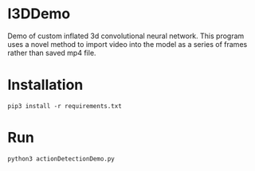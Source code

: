 # I3DDemo
Demo of custom inflated 3d convolutional neural network. This program uses a novel method to import video into the model as a series of frames rather than saved mp4 file.

# Installation
```
pip3 install -r requirements.txt
```

# Run
```
python3 actionDetectionDemo.py
```
